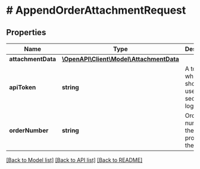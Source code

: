 # # AppendOrderAttachmentRequest

## Properties

Name | Type | Description | Notes
------------ | ------------- | ------------- | -------------
**attachmentData** | [**\OpenAPI\Client\Model\AttachmentData**](AttachmentData.md) |  | [optional]
**apiToken** | **string** | A token, which should be used as a security login | [optional]
**orderNumber** | **string** | Order number for the current process for the client | [optional]

[[Back to Model list]](../../README.md#models) [[Back to API list]](../../README.md#endpoints) [[Back to README]](../../README.md)

